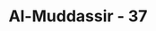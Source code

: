 ---
title: "Al-Muddassir - 37"
no: 37
arabic_no: ٣٧
ayah: لِمَنْ شَاۤءَ مِنْكُمْ اَنْ يَّتَقَدَّمَ اَوْ يَتَاَخَّرَۗ
translation: "(yaitu) bagi siapa di antara kamu yang ingin maju atau mundur."
tafsir: "Allah menegaskan bahwa ancaman tersebut ditujukan kepada siapa saja yang mau menerima atau menolaknya. Boleh saja ancaman itu ditolak, namun akan merasakan akibatnya, seperti halnya al-Walid yang disebut dalam ayat yang lalu. Yang berkehendak maju atau mundur dalam ayat ini berarti \"bagi siapa yang ingin mencapai kebaikan dan perbuatan taat sebanyak-banyaknya atau menjauhi kebaikan dan ketaatan itu sehingga terjatuh ke dalam lembah dosa dan maksiat\".\n\nSecara singkat dapat dijelaskan bahwa orang-orang kafir itu telah memahami tentang adanya neraka Saqar, siksaannya, dan para malaikat penjaganya. Terserah kepada mereka apakah akan segera menghindarinya dengan mengejar sebanyak mungkin perbuatan amal saleh dan taat, ataukah tetap menolak dan mengingkarinya, sehingga pada saat yang dijanjikan, mereka akan melihat sendiri buktinya.\n\nDari ayat ke-37 ini, Ibnu 'Abbas menyimpulkan bahwa selain kalimat-kalimatnya bersifat ancaman (tahdid), juga merupakan suatu maklumat bahwa siapa yang beriman dan taat kepada Nabi Muhammad pasti dibalasi dengan pahala yang tiada putusnya, sebaliknya yang menolak kebenaran Muhammad saw serta mendustainya akan disiksa dengan azab yang tiada henti-hentinya."
---